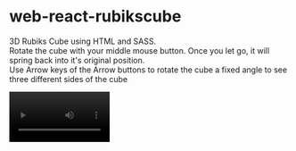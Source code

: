# web-react-rubikscube

3D Rubiks Cube using HTML and SASS.<br />
Rotate the cube with your middle mouse button. Once you let go, it will spring back into it's original position.<br />
Use Arrow keys of the Arrow buttons to rotate the cube a fixed angle to see three different sides of the cube

<video src="https://raw.githubusercontent.com/zS1L3NT/web-react-rubikscube/main/demonstration.mp4" width="180" />
